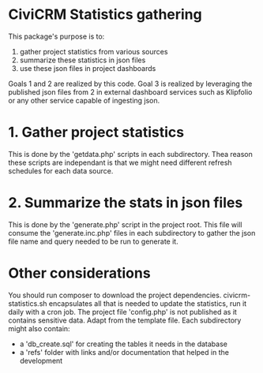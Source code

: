 # CiviCRM Statistics gathering

This package's purpose is to:
  1. gather project statistics from various sources
  2. summarize these statistics in json files
  3. use these json files in project dashboards

Goals 1 and 2 are realized by this code. Goal 3 is realized by leveraging the published json files from 2
 in external dashboard services such as Klipfolio or any other service capable of ingesting json.

# 1. Gather project statistics
This is done by the 'getdata.php' scripts in each subdirectory. Thea reason these scripts are independant is that we
might need different refresh schedules for each data source.

# 2. Summarize the stats in json files
This is done by the 'generate.php' script in the project root. This file will consume the 'generate.inc.php' files in
 each subdirectory to gather the json file name and query needed to be run to generate it.

# Other considerations
You should run composer to download the project dependencies.
civicrm-statistics.sh encapsulates all that is needed to update the statistics, run it daily with a cron job.
The project file 'config.php' is not published as it contains sensitive data. Adapt from the template file.
Each subdirectory might also contain:
 - a 'db_create.sql' for creating the tables it needs in the database
 - a 'refs' folder with links and/or documentation that helped in the development